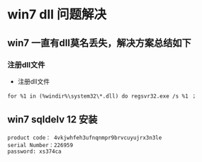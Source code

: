 # win7  dll 问题解决


## win7 一直有dll莫名丢失，解决方案总结如下


### 注册dll文件


* 注册dll文件

```
for %1 in (%windir%\system32\*.dll) do regsvr32.exe /s %1 ；
```

## win7 sqldelv 12 安装

```
product code： 4vkjwhfeh3ufnqnmpr9brvcuyujrx3n3le 
serial Number：226959 
password: xs374ca
```

